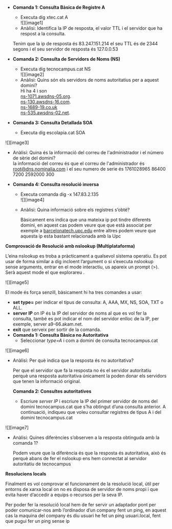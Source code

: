
#### 

* **Comanda 1: Consulta Bàsica de Registre A**  
  * Executa dig xtec.cat A  
    ![][image1]  
  * Anàlisi: Identifica la IP de resposta, el valor TTL i el servidor que ha respost a la consulta.

  Tenim que la ip de resposta és 83.247.151.214 el seu TTL és de 2344 segons i el seu servidor de resposta és 127.0.0.53


* **Comanda 2: Consulta de Servidors de Noms (NS)**  
  * Executa dig tecnocampus.cat NS  
    ![][image2]  
  * Anàlisi: Quins són els servidors de noms autoritatius per a aquest domini?  
    Hi ha 4 i son   
    [ns-1071.awsdns-05.org](http://ns-1071.awsdns-05.org).  
    [ns-130.awsdns-16.com](http://ns.130.awsdns-16.com).  
    [ns-1689-19.co.uk](http://ns-1689-19.co.uk)  
    [ns-535.awsdns-02.net](http://ns-535.awsdns-02.net).  
      
    

    
* **Comanda 3: Consulta Detallada SOA**  
  * Executa dig escolapia.cat SOA

![][image3]

* Anàlisi: Quina és la informació del correu de l'administrador i el número de sèrie del domini?  
  la informació del correu és que el correu de l'administrador és [root@dns.nominalia.com](mailto:root@dns.nominalia.com) i el seu numero de serie és 1761028965 86400 7200 2592000 300  
     
* **Comanda 4: Consulta resolució inversa**  
  * Executa comanda dig \-x 147.83.2.135  
    ![][image4]  
  * Anàlisi: Quina informació sobre els registres s’obté?

    Bàsicament ens indica que una mateixa ip pot tindre diferents domini, en aquest cas podem veure que que està associat per exemple a [barcelonatech.upc.edu](http://barcelonatech.upc.edu) entre altres podem veure que aquesta ip esta bastant relacionada amb la Upc

**Comprovació de Resolució amb nslookup (Multiplataforma)**

L’eina nslookup es troba a pràcticament a qualsevol sistema operatiu. Es pot usar de forma similar a dig incloent l’argument o si s’executa nslookup sense arguments, entrar en el mode interactiu, us apareix un prompt (\>). Serà aquest mode el que explorareu . 

![][image5]

El mode és força senzill, bàsicament hi ha tres comandes a usar:

* **set type=** per indicar el tipus de consulta: A, AAA, MX, NS, SOA, TXT o ALL.  
* **server** **IP** on IP és la IP del servidor de noms al que es vol fer la consulta, també es pot indicar el nom del servidor enlloc de la IP, per exemple, server a9-66.akam.net.  
* **exit** que serveix per sortir de la comanda.  
* **Comanda 1: Consulta Bàsica no Autoritativa**  
  * Seleccionar *type=A* i com a domini de consulta tecnocampus.cat

![][image6]

* Anàlisi: Per què indica que la resposta és no autoritativa?

  Per que el servidor que fa la resposta no és el servidor autoritatiu perquè una resposta autoritativa únicament la poden donar els servidors que tenen la informació original.


  

  **Comanda 2: Consultes autoritatives**

  * Escriure *server IP* i escriure la IP del primer servidor de noms del domini tecnocampus.cat que s’ha obtingut d’una consulta anterior. A continuació, indiqueu que voleu consultar registres de tipus A i del domini tecnocampus.cat

![][image7]

* Anàlisi: Quines diferències s’observen a la resposta obtinguda amb la comanda 1?

  Podem veure que la diferència és que la resposta és autoritativa, això és perquè abans de fer el nslookup ens hem connectat al servidor autoritatiu de tecnocampus

**Resolucions locals**

Finalment es vol comprovar el funcionament de la resolució local, útil per entorns de xarxa local on no es disposa de servidor de noms propi i que evita haver d’accedir a equips o recursos per la seva IP.

Per poder fer la resolució local hem de fer servir un adaptador pont per poder comunicar-nos amb l’ordinador d’un company fent un ping, en aquest cas la maquina del company és diu usuari he fet un ping usuari.local, fent que pugui fer un ping sense ip









